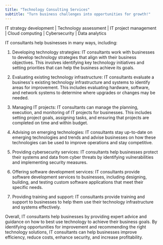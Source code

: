 ```yaml
---
title: "Technology Consulting Services"
subtitle: "Turn business challenges into opportunities for growth!"
---
```


<div class="container grid">
  <span class="section__title h2">
  IT strategy development | Technology assessment | IT project management | Cloud computing | Cybersecurity | Data analytics
  </span>
  <p>IT consultants help businesses in many ways, including:</p><ol><li><p>Developing technology strategies: IT consultants work with businesses to develop technology strategies that align with their business objectives. This involves identifying key technology initiatives and setting priorities that can help the business achieve its goals.</p></li><li><p>Evaluating existing technology infrastructure: IT consultants evaluate a business's existing technology infrastructure and systems to identify areas for improvement. This includes evaluating hardware, software, and network systems to determine where upgrades or changes may be needed.</p></li><li><p>Managing IT projects: IT consultants can manage the planning, execution, and monitoring of IT projects for businesses. This includes setting project goals, assigning tasks, and ensuring that projects are completed on time and within budget.</p></li><li><p>Advising on emerging technologies: IT consultants stay up-to-date on emerging technologies and trends and advise businesses on how these technologies can be used to improve operations and stay competitive.</p></li><li><p>Providing cybersecurity services: IT consultants help businesses protect their systems and data from cyber threats by identifying vulnerabilities and implementing security measures.</p></li><li><p>Offering software development services: IT consultants provide software development services to businesses, including designing, building, and testing custom software applications that meet their specific needs.</p></li><li><p>Providing training and support: IT consultants provide training and support to businesses to help them use their technology infrastructure and systems effectively.</p></li></ol><p>Overall, IT consultants help businesses by providing expert advice and guidance on how to best use technology to achieve their business goals. By identifying opportunities for improvement and recommending the right technology solutions, IT consultants can help businesses improve efficiency, reduce costs, enhance security, and increase profitability.</p>

</div>
